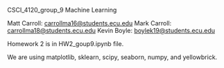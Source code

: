 CSCI_4120_group_9 Machine Learning

Matt Carroll: carrollma16@students.ecu.edu
Mark Carroll: carrollma18@students.ecu.edu
Kevin Boyle: boylek19@students.ecu.edu

Homework 2 is in HW2_goup9.ipynb file.

We are using matplotlib, sklearn, scipy, seaborn, numpy, and yellowbrick.


